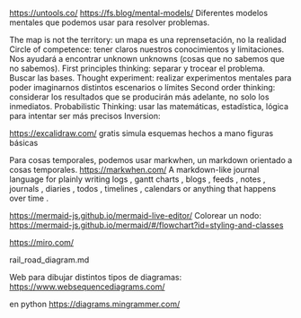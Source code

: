 <https://untools.co/>
<https://fs.blog/mental-models/>
Diferentes modelos mentales que podemos usar para resolver problemas.

The map is not the territory: un mapa es una reprensetación, no la realidad
Circle of competence: tener claros nuestros conocimientos y limitaciones. Nos ayudará a encontrar unknown unknowns (cosas que no sabemos que no sabemos).
First principles thinking: separar y trocear el problema. Buscar las bases.
Thought experiment: realizar experimentos mentales para poder imaginarnos distintos escenarios o límites
Second order thinking: considerar los resultados que se producirán más adelante, no solo los inmediatos.
Probabilistic Thinking: usar las matemáticas, estadística, lógica para intentar ser más precisos
Inversion:

<https://excalidraw.com/>
gratis
simula esquemas hechos a mano
figuras básicas

Para cosas temporales, podemos usar markwhen, un markdown orientado a cosas temporales.
<https://markwhen.com/>
A markdown-like journal language for plainly writing logs , gantt charts , blogs , feeds , notes , journals , diaries , todos , timelines , calendars or anything that happens over time .

<https://mermaid-js.github.io/mermaid-live-editor/>
Colorear un nodo: <https://mermaid-js.github.io/mermaid/#/flowchart?id=styling-and-classes>

<https://miro.com/>

rail_road_diagram.md

Web para dibujar distintos tipos de diagramas:
<https://www.websequencediagrams.com/>

en python
<https://diagrams.mingrammer.com/>
